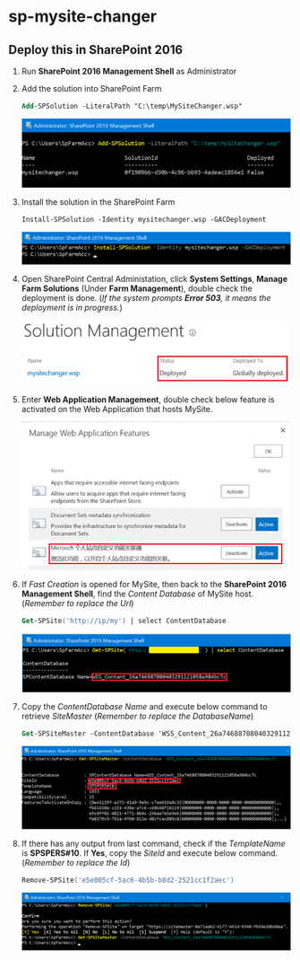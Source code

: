 # sp-mysite-changer

## Deploy this in SharePoint 2016

1. Run __SharePoint 2016 Management Shell__ as Administrator
2. Add the solution into SharePoint Farm
    ```ps
    Add-SPSolution -LiteralPath "C:\temp\MySiteChanger.wsp"
    ```
    ![Add-SPSolution](images/add-spsolution.png)
3. Install the solution in the SharePoint Farm
    ```ps
    Install-SPSolution -Identity mysitechanger.wsp -GACDeployment
    ```
    ![Install-SPSolution](images/install-spsolution.png)
4. Open SharePoint Central Administation, click __System Settings__, __Manage Farm Solutions__ (Under __Farm Management__), double check the deployment is done. (_If the system prompts __Error 503__, it means the deployment is in progress._)

    ![Solution Management](images/solution-management.png)
5. Enter __Web Application Management__, double check below feature is activated on the Web Application that hosts MySite.

    ![Web Application Features](images/web-application-features.png)
6. If _Fast Creation_ is opened for MySite, then back to the __SharePoint 2016 Management Shell__, find the _Content Database_ of MySite host. (_Remember to replace the Url_)
    ```ps
    Get-SPSite('http://ip/my') | select ContentDatabase
    ```
    ![Get-SPSite](images/get-spsite-contentdatabase.png)
7. Copy the _ContentDatabase Name_ and execute below command to retrieve _SiteMaster_ (_Remember to replace the DatabaseName_)
    ```ps
    Get-SPSiteMaster -ContentDatabase 'WSS_Content_26a746887080403291121058a984bc7c'
    ```
    ![Get-SPSiteMaster](images/get-spmastersite.png)
8. If there has any output from last command, check if the _TemplateName_ is __SPSPERS#10__. If __Yes__, copy the _SiteId_ and execute below command. (_Remember to replace the Id_)
    ```ps
    Remove-SPSite('e5e005cf-5ac6-4b5b-b8d2-2521cc1f2aec')
    ```
    ![Remove-SPSite](images/remove-spsite.png)